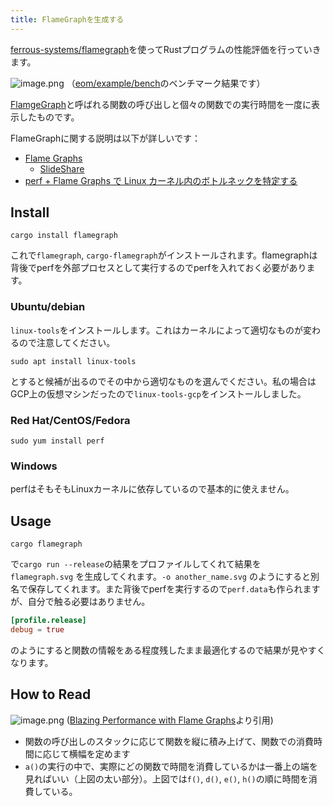 ```yaml
---
title: FlameGraphを生成する
---
```


[ferrous-systems/flamegraph](https://github.com/ferrous-systems/flamegraph)を使ってRustプログラムの性能評価を行っていきます。

![image.png](https://qiita-image-store.s3.ap-northeast-1.amazonaws.com/0/30426/ea8b3bee-4d06-f13d-fa0d-be7cdfad188e.png)
（[eom/example/bench](https://github.com/termoshtt/eom/blob/master/examples/bench.rs)のベンチマーク結果です）

[FlamgeGraph](https://github.com/brendangregg/FlameGraph)と呼ばれる関数の呼び出しと個々の関数での実行時間を一度に表示したものです。

FlameGraphに関する説明は以下が詳しいです：

- [Flame Graphs](http://www.brendangregg.com/flamegraphs.html)
    - [SlideShare](https://www.slideshare.net/brendangregg/blazing-performance-with-flame-graphs)
- [perf + Flame Graphs で Linux カーネル内のボトルネックを特定する](https://yohei-a.hatenablog.jp/entry/20150706/1436208007)

Install
--------

```
cargo install flamegraph
```

これで`flamegraph`, `cargo-flamegraph`がインストールされます。flamegraphは背後でperfを外部プロセスとして実行するのでperfを入れておく必要があります。

### Ubuntu/debian

`linux-tools`をインストールします。これはカーネルによって適切なものが変わるので注意してください。

```
sudo apt install linux-tools
```

とすると候補が出るのでその中から適切なものを選んでください。私の場合はGCP上の仮想マシンだったので`linux-tools-gcp`をインストールしました。

### Red Hat/CentOS/Fedora

```
sudo yum install perf
```

### Windows
perfはそもそもLinuxカーネルに依存しているので基本的に使えません。

Usage
-------

```
cargo flamegraph
```

で`cargo run --release`の結果をプロファイルしてくれて結果を `flamegraph.svg` を生成してくれます。`-o another_name.svg` のようにすると別名で保存してくれます。また背後でperfを実行するので`perf.data`も作られますが、自分で触る必要はありません。

```toml:Cargo.toml
[profile.release]
debug = true
```

のようにすると関数の情報をある程度残したまま最適化するので結果が見やすくなります。

How to Read
------------

![image.png](https://qiita-image-store.s3.ap-northeast-1.amazonaws.com/0/30426/c8567a54-d91c-f48b-3289-4afbc1f73a4f.png)
([Blazing Performance with Flame Graphs](https://www.slideshare.net/brendangregg/blazing-performance-with-flame-graphs)より引用)

- 関数の呼び出しのスタックに応じて関数を縦に積み上げて、関数での消費時間に応じて横幅を定めます
- `a()`の実行の中で、実際にどの関数で時間を消費しているかは一番上の端を見ればいい（上図の太い部分）。上図では`f()`, `d()`, `e()`, `h()`の順に時間を消費している。

